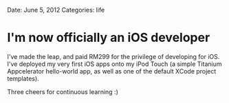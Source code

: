 Date: June 5, 2012
Categories: life

# I'm now officially an iOS developer

I've made the leap, and paid RM299 for the privilege of developing for iOS. I've deployed my very first iOS apps onto my iPod Touch (a simple Titanium Appcelerator hello-world app, as well as one of the default XCode project templates).

Three cheers for continuous learning :)